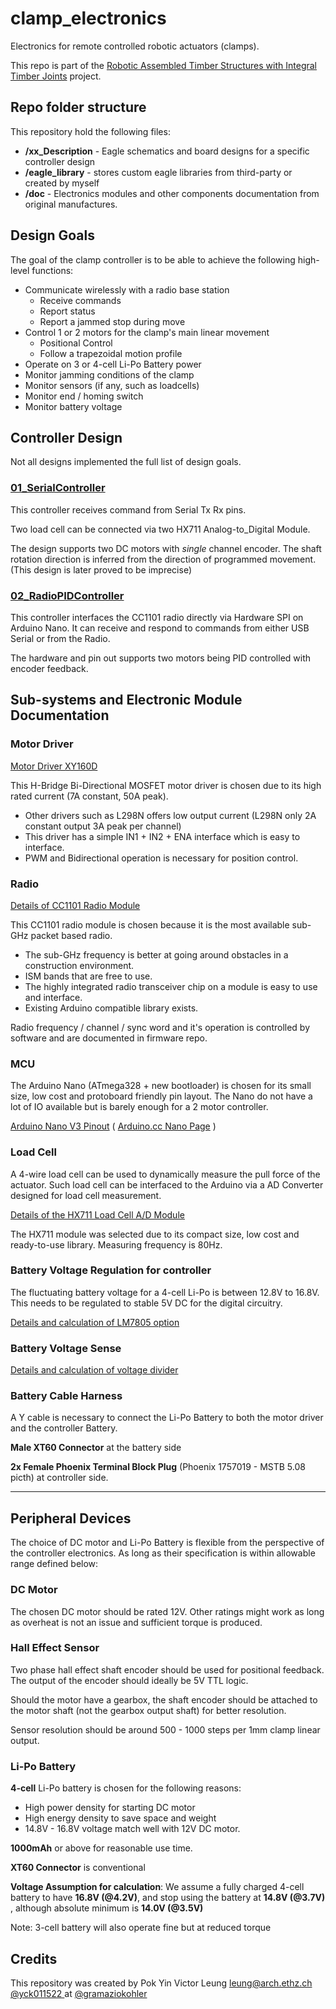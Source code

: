 # clamp_electronics
Electronics for remote controlled robotic actuators (clamps). 

This repo is part of the [Robotic Assembled Timber Structures with Integral Timber Joints](https://github.com/gramaziokohler/integral_timber_joints) project. 

## Repo folder structure

This repository hold the following files:

- **/xx_Description** - Eagle schematics and board designs for a specific controller design
- **/eagle_library** - stores custom eagle libraries from third-party or created by myself
- **/doc** - Electronics modules and other components documentation from original manufactures.

## Design Goals

The goal of the clamp controller is to be able to achieve the following high-level functions: 

- Communicate wirelessly with a radio base station
  - Receive commands
  - Report status
  - Report a jammed stop during move
- Control 1 or 2 motors for the clamp's main linear movement
  - Positional Control
  - Follow a trapezoidal motion profile
- Operate on 3 or 4-cell Li-Po Battery power
- Monitor jamming conditions of the clamp
- Monitor sensors (if any, such as loadcells)
- Monitor end / homing switch
- Monitor battery voltage

## Controller Design

Not all designs implemented the full list of design goals.

### [01_SerialController](/01_SerialController/01_SerialController.md)

This controller receives command from Serial Tx Rx pins.

Two load cell can be connected via two HX711 Analog-to_Digital Module.

The design supports two DC motors with *single* channel encoder. The shaft rotation direction is inferred from the direction of programmed movement. (This design is later proved to be imprecise)

### [02_RadioPIDController](02_RadioPIDController/02_RadioPIDController.md)

This controller interfaces the CC1101 radio directly via Hardware SPI on Arduino Nano. It can receive and respond to commands from either USB Serial or from the Radio.

The hardware and pin out supports two motors being PID controlled with encoder feedback.

## Sub-systems and Electronic Module Documentation

### Motor Driver

[Motor Driver XY160D](doc/motor_driver/motor_driver_XY160D.md)

This H-Bridge Bi-Directional MOSFET motor driver is chosen due to its high rated current (7A constant, 50A peak).  

- Other drivers such as L298N offers low output current (L298N only 2A constant output 3A peak per channel) 
- This driver has a simple IN1 + IN2 + ENA interface which is easy to interface. 
- PWM and Bidirectional operation is necessary for position control.

### Radio

[Details of CC1101 Radio Module](doc/radio/CC1101_Radio.md)

This CC1101 radio module is chosen because it is the most available sub-GHz packet based radio.

- The sub-GHz frequency is better at going around obstacles in a construction environment.
- ISM bands that are free to use.
- The highly integrated radio transceiver chip on a module is easy to use and interface. 
- Existing Arduino compatible library exists.

Radio frequency / channel / sync word and it's operation is controlled by software and are documented in firmware repo.

### MCU

The Arduino Nano (ATmega328 + new bootloader) is chosen for its small size, low cost and protoboard friendly pin layout. The Nano do not have a lot of IO available but is barely enough for a 2 motor controller.

[Arduino Nano V3 Pinout](http://lab.dejaworks.com/arduino-nano-pinouts/) ( [Arduino.cc Nano Page](https://store.arduino.cc/arduino-nano) )

### Load Cell

A 4-wire load cell can be used to dynamically measure the pull force of the actuator. Such load cell can be interfaced to the Arduino via a AD Converter designed for load cell measurement.

[Details of the HX711 Load Cell A/D Module](/doc/load_cell/load_cell.md)

The HX711 module was selected due to its compact size, low cost and ready-to-use library. Measuring frequency is 80Hz.

### Battery Voltage Regulation for controller

The fluctuating battery voltage for a 4-cell Li-Po is between 12.8V to 16.8V. This needs to be regulated to stable 5V DC for the digital circuitry.

[Details and calculation of LM7805 option](doc/voltage_regulation/linear_regulator.md)

### Battery Voltage Sense

[Details and calculation of voltage divider](doc/battery_sense/Battery_Voltage_Sensing.md)

### Battery Cable Harness

A Y cable is necessary to connect the Li-Po Battery to both the motor driver and the controller Battery. 

**Male XT60 Connector** at the battery side

**2x Female Phoenix Terminal Block Plug** (Phoenix 1757019 - MSTB 5.08 picth) at controller side.



------



## Peripheral Devices

The choice of DC motor and Li-Po Battery is flexible from the perspective of the controller electronics. As long as their specification is within allowable range defined below:

### DC Motor

The chosen DC motor should be rated 12V. Other ratings might work as long as overheat is not an issue and sufficient torque is produced.

### Hall Effect Sensor

Two phase hall effect shaft encoder should be used for positional feedback. The output of the encoder should ideally be 5V TTL logic. 

Should the motor have a gearbox, the shaft encoder should be attached to the motor shaft (not the gearbox output shaft) for better resolution.

Sensor resolution should be around 500 - 1000 steps per 1mm clamp linear output.

### Li-Po Battery

**4-cell** Li-Po battery is chosen for the following reasons:

- High power density for starting DC motor
- High energy density to save space and weight
- 14.8V - 16.8V voltage match well with 12V DC motor.

**1000mAh** or above for reasonable use time.

**XT60 Connector** is conventional

**Voltage Assumption for calculation**: We assume a fully charged 4-cell battery to have **16.8V (@4.2V)**, and stop using the battery at **14.8V (@3.7V)**  , although absolute minimum is **14.0V (@3.5V)**

Note: 3-cell battery will also operate fine but at reduced torque

Credits
-------------

This repository was created by Pok Yin Victor Leung <leung@arch.ethz.ch> [@yck011522 ](https://github.com/yck011522) at [@gramaziokohler](https://github.com/gramaziokohler)

